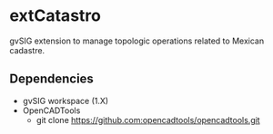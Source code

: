 # extCatastro

gvSIG extension to manage topologic operations related to Mexican cadastre.

## Dependencies

* gvSIG workspace (1.X)
* OpenCADTools
  * git clone https://github.com:opencadtools/opencadtools.git
